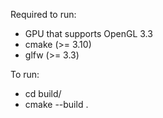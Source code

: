 Required to run:

- GPU that supports OpenGL 3.3
- cmake (>= 3.10)
- glfw (>= 3.3)

To run:

- cd build/
- cmake --build .
